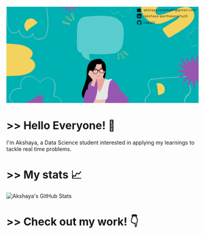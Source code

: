 ![Header](https://github.com/iaks23/iaks23/blob/main/AksGithub.gif)

# >> Hello Everyone! 👋 

I'm Akshaya, a Data Science student interested in applying my learnings to tackle real time problems. 


# >> My stats 📈

![Akshaya's GitHub Stats](https://github-readme-stats.vercel.app/api?username=iaks23&show_icons=true&theme=radical)


# >> Check out my work! 👇
